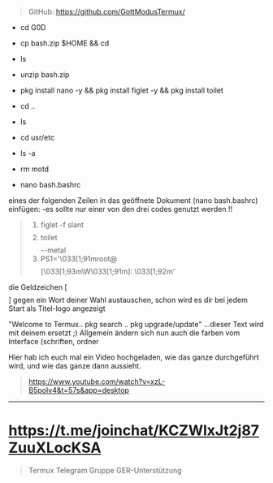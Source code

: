 
 >GitHub: https://github.com/GottModusTermux/
 
 - cd G0D
 
 - cp bash.zip $HOME && cd
 
 - ls
 
 - unzip bash.zip
 
 - pkg install nano -y && pkg install figlet -y && pkg install toilet
 
 - cd ..
 
 - ls
 
 - cd usr/etc
 
 - ls -a
 
 - rm motd
 
 - nano bash.bashrc
 
 
eines der folgenden Zeilen in das geöffnete Dokument 
(nano bash.bashrc) einfügen:
-es sollte nur einer von den drei codes genutzt werden !!
 
 >1. figlet -f slant $$$$  
 >2. toilet $$$$ --metal   
 >3. PS1='\033[1;91mroot@$$$$[\033[1;93m\W\033[1;91m]: \033[1;92m' 
 
die Geldzeichen [$$$$] gegen ein Wort deiner Wahl austauschen,
schon wird es dir bei jedem Start als Titel-logo angezeigt

"Welcome to Termux.. pkg search .. pkg upgrade/update"
...dieser Text wird mit deinem ersetzt ;)
Allgemein ändern sich nun auch die farben vom Interface
(schriften, ordner

Hier hab ich euch mal ein Video hochgeladen,
wie das ganze durchgeführt wird, 
und wie das ganze dann aussieht.

>https://www.youtube.com/watch?v=xzL-B5poIv4&t=57s&app=desktop

__________
# https://t.me/joinchat/KCZWlxJt2j87ZuuXLocKSA
 >Termux Telegram Gruppe GER-Unterstützung 
